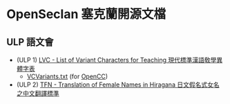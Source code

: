 # OpenSeclan 塞克蘭開源文檔

## ULP 語文會

- (ULP 1) [LVC - List of Variant Characters for Teaching 現代標準漢語敎學異體字表](./ULP%20-%20Union%20of%20Linguistics%20and%20Philology/現代標準漢語敎學異體字表.pdf)
  - [VCVariants.txt](./ULP%20-%20Union%20of%20Linguistics%20and%20Philology/ELVariants.txt) (for [OpenCC](https://github.com/BYVoid/OpenCC))
- (ULP 2) [TFN - Translation of Female Names in Hiragana 日文假名式女名之中文翻譯標準](./ULP%20-%20Union%20of%20Linguistics%20and%20Philology/日文假名式女名之中文翻譯標準.pdf)
